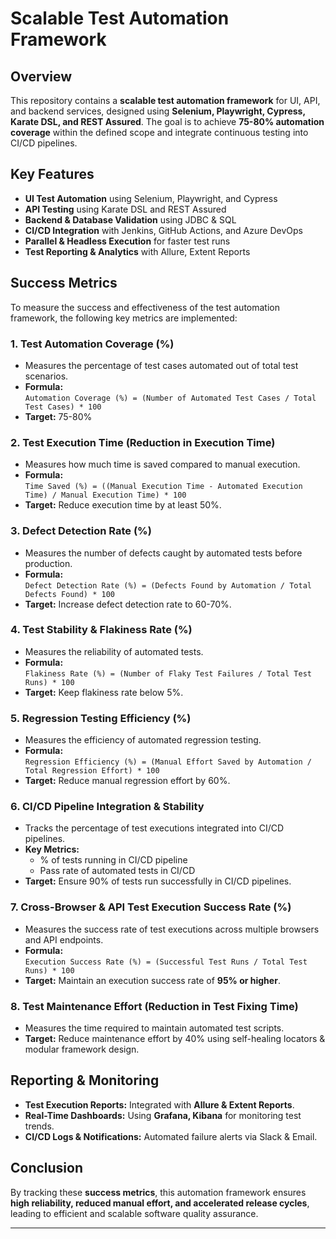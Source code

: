 # Scalable Test Automation Framework

## Overview
This repository contains a **scalable test automation framework** for UI, API, and backend services, designed using **Selenium, Playwright, Cypress, Karate DSL, and REST Assured**. The goal is to achieve **75-80% automation coverage** within the defined scope and integrate continuous testing into CI/CD pipelines.

## Key Features
- **UI Test Automation** using Selenium, Playwright, and Cypress
- **API Testing** using Karate DSL and REST Assured
- **Backend & Database Validation** using JDBC & SQL
- **CI/CD Integration** with Jenkins, GitHub Actions, and Azure DevOps
- **Parallel & Headless Execution** for faster test runs
- **Test Reporting & Analytics** with Allure, Extent Reports

## Success Metrics
To measure the success and effectiveness of the test automation framework, the following key metrics are implemented:

### 1. **Test Automation Coverage (%)**
- Measures the percentage of test cases automated out of total test scenarios.
- **Formula:**  
  `Automation Coverage (%) = (Number of Automated Test Cases / Total Test Cases) * 100`
- **Target:** 75-80%

### 2. **Test Execution Time (Reduction in Execution Time)**
- Measures how much time is saved compared to manual execution.
- **Formula:**  
  `Time Saved (%) = ((Manual Execution Time - Automated Execution Time) / Manual Execution Time) * 100`
- **Target:** Reduce execution time by at least 50%.

### 3. **Defect Detection Rate (%)**
- Measures the number of defects caught by automated tests before production.
- **Formula:**  
  `Defect Detection Rate (%) = (Defects Found by Automation / Total Defects Found) * 100`
- **Target:** Increase defect detection rate to 60-70%.

### 4. **Test Stability & Flakiness Rate (%)**
- Measures the reliability of automated tests.
- **Formula:**  
  `Flakiness Rate (%) = (Number of Flaky Test Failures / Total Test Runs) * 100`
- **Target:** Keep flakiness rate below 5%.

### 5. **Regression Testing Efficiency (%)**
- Measures the efficiency of automated regression testing.
- **Formula:**  
  `Regression Efficiency (%) = (Manual Effort Saved by Automation / Total Regression Effort) * 100`
- **Target:** Reduce manual regression effort by 60%.

### 6. **CI/CD Pipeline Integration & Stability**
- Tracks the percentage of test executions integrated into CI/CD pipelines.
- **Key Metrics:**
  - % of tests running in CI/CD pipeline
  - Pass rate of automated tests in CI/CD
- **Target:** Ensure 90% of tests run successfully in CI/CD pipelines.

### 7. **Cross-Browser & API Test Execution Success Rate (%)**
- Measures the success rate of test executions across multiple browsers and API endpoints.
- **Formula:**  
  `Execution Success Rate (%) = (Successful Test Runs / Total Test Runs) * 100`
- **Target:** Maintain an execution success rate of **95% or higher**.

### 8. **Test Maintenance Effort (Reduction in Test Fixing Time)**
- Measures the time required to maintain automated test scripts.
- **Target:** Reduce maintenance effort by 40% using self-healing locators & modular framework design.

## Reporting & Monitoring
- **Test Execution Reports:** Integrated with **Allure & Extent Reports**.
- **Real-Time Dashboards:** Using **Grafana, Kibana** for monitoring test trends.
- **CI/CD Logs & Notifications:** Automated failure alerts via Slack & Email.

## Conclusion
By tracking these **success metrics**, this automation framework ensures **high reliability, reduced manual effort, and accelerated release cycles**, leading to efficient and scalable software quality assurance.

---

